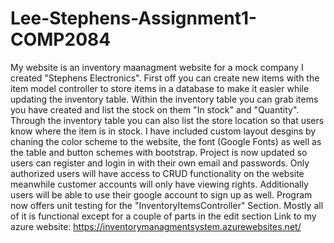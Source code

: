 # Lee-Stephens-Assignment1-COMP2084
My website is an inventory maanagment website for a mock company I created "Stephens Electronics". First off you can create new items with the item model controller to store items in a
database to make it easier while updating the inventory table. Within the inventory table you can grab items you have created and list the stock on them "In stock" and "Quantity".
Through the inventory table you can also list the store location so that users know where the item is in stock.
I have included custom layout desgins by chaning the color scheme to the website, the font (Google Fonts) as well as the table and button schemes with bootstrap.
Project is now updated so users can register and login in with their own email and passwords.
Only authorized users will have access to CRUD functionality on the website meanwhile customer accounts will only have viewing rights.
Additionally users will be able to use their google account to sign up as well.
Program now offers unit testing for the "InventoryItemsController" Section. Mostly all of it is functional except for a couple of parts in the edit section
Link to my azure website: https://inventorymanagmentsystem.azurewebsites.net/
